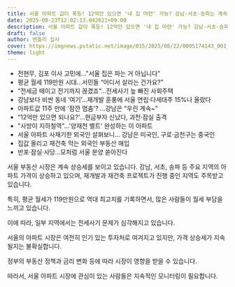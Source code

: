 ```yaml
---
title: 서울 아파트 값이 폭등! 12억만 있으면 '내 집 마련' 가능? 강남·서초·송파는 계속 상승! 전문가가 알려주는 지금이 기회!
date: 2025-08-23T12:02:13.042821+09:00
description: 서울 아파트 값이 폭등! 12억만 있으면 '내 집 마련' 가능? 강남·서초·송파는 계속 상승! 전문가가 알려주는 지금이 기회!
draft: false
author: 벤틀리 집사
cover: https://imgnews.pstatic.net/image/015/2025/08/22/0005174143_001_20250822150610598.jpg
theme: light
---
```


*   전현무, 김포 이사 고민에…"서울 집은 파는 거 아닙니다" 
*   평균 월세 119만원 시대…서민들 “어디서 살라는 건가요?”
*   “전세금 떼이고 전기까지 끊겼죠”...전세사기 늪 빠진 사회주택
*   강남보다 비싼 동네 ‘여기’…재개발 훈풍에 서울 연립·다세대주 15%나 올랐다 
*   아파트값 11주 만에 '잠깐 멈춤'? ...강남은 "우린 계속~"
*   “12억만 있으면 되나요?'...현금부자 신났다, 과천·잠실 출격
*   "사방이 지하철역"…'양재천 벨트' 완성하는 이 아파트
*   서울 아파트 사재기한 외국인 살펴보니... 강남은 미국인, 구로·금천구는 중국인
*   집값 올리고 재건축 막는 외국인 부동산 매입 
*   반포·잠실·사당…모처럼 서울 분양 쏟아진다

서울 부동산 시장은 계속 상승세를 보이고 있습니다. 강남, 서초, 송파 등 주요 지역의 아파트 가격이 상승하고 있으며, 재개발과 재건축 프로젝트가 진행 중인 지역도 주목받고 있습니다.

특히, 평균 월세가 119만원으로 역대 최고치를 기록하면서, 많은 사람들이 월세 부담을 느끼고 있습니다. 

이에 따라, 일부 지역에서는 전세사기 문제가 심각해지고 있습니다.

서울의 아파트 시장은 여전히 인기 있는 투자처로 여겨지고 있지만, 가격 상승세가 지속될지는 불확실합니다.

정부의 부동산 정책과 금리 변화 등에 따라 시장이 영향을 받을 수 있습니다.

따라서, 서울 아파트 시장에 관심이 있는 사람들은 지속적인 모니터링이 필요합니다.